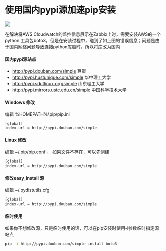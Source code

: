 # 使用国内pypi源加速pip安装


![](https://samzong.oss-cn-shenzhen.aliyuncs.com/blog/mxb19.png)

在解决将AWS Cloudwatch的监控信息展示在Zabbix上时，需要安装AWS的一个python 工具包boto3，但是在安装过程中，碰到了如上图的错误信息；问题是由于国内网络问题导致连接python库超时，所以将库改为国内

#### 国内pypi源站点

* http://pypi.douban.com/simple  豆瓣
* http://pypi.hustunique.com/simple  华中理工大学
* http://pypi.sdutlinux.org/simple  山东理工大学
* http://pypi.mirrors.ustc.edu.cn/simple  中国科学技术大学

#### Windows 修改

编辑 %HOMEPATH%\pip\pip.ini
```bash
[global]
index-url = http://pypi.douban.com/simple
```


#### Linux 修改
编辑 ~/.pip/pip.conf ， 如果文件不存在，可以先创建
```bash
[global]
index-url = http://pypi.douban.com/simple
```

#### 修改easy_install 源
编辑 ~/.pydistutils.cfg
```bash
[global]
index-url = http://pypi.douban.com/simple
```

#### 临时使用
如果你不想修改源，只是临时使用的话，可以在pip安装时使用-i参数临时指定源站点
```bash
pip -i http://pypi.douban.com/simple install boto3
```

